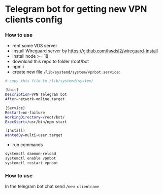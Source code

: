 # Telegram bot for getting new VPN clients config

### How to use
 - rent some VDS server
 - install Wireguard server by https://github.com/hwdsl2/wireguard-install
 - install node >= 18
- download this repo to folder /root/bot
- npm i
- create new file `/lib/systemd/system/vpnbot.service`:

```bash
# copy this file to /lib/systemd/system/

[Unit]
Description=VPN Telegram bot
After=network-online.target

[Service]
Restart=on-failure
WorkingDirectory=/root/bot/
ExecStart=/usr/bin/npm start

[Install]
WantedBy=multi-user.target
```

 - run commands
 ```bash
 systemctl daemon-reload
 systemctl enable vpnbot
 systemctl restart vpnbot
 ```

### How to use
In the telegram bot chat send `/new clientname`